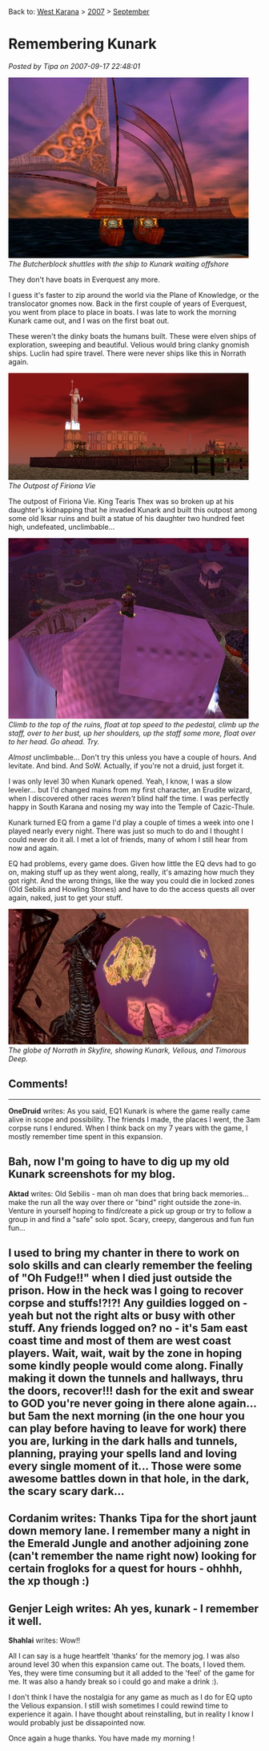 Back to: [West Karana](/posts/westkarana.md) > [2007](/posts/2007/westkarana.md) > [September](./westkarana.md)
# Remembering Kunark 

*Posted by Tipa on 2007-09-17 22:48:01*

![kunarkboat.jpg](../../../uploads/2007/09/kunarkboat.jpg)
*The Butcherblock shuttles with the ship to Kunark waiting offshore*

They don't have boats in Everquest any more.

I guess it's faster to zip around the world via the Plane of Knowledge, or the translocator gnomes now. Back in the first couple of years of Everquest, you went from place to place in boats. I was late to work the morning Kunark came out, and I was on the first boat out.

These weren't the dinky boats the humans built. These were elven ships of exploration, sweeping and beautiful. Velious would bring clanky gnomish ships. Luclin had spire travel. There were never ships like this in Norrath again.

![fv.jpg](../../../uploads/2007/09/fv.jpg)
*The Outpost of Firiona Vie*

The outpost of Firiona Vie. King Tearis Thex was so broken up at his daughter's kidnapping that he invaded Kunark and built this outpost among some old Iksar ruins and built a statue of his daughter two hundred feet high, undefeated, unclimbable...

![fvstatue.jpg](../../../uploads/2007/09/fvstatue.jpg)
*Climb to the top of the ruins, float at top speed to the pedestal, climb up the staff, over to her bust, up her shoulders, up the staff some more, float over to her head. Go ahead. Try.*

*Almost* unclimbable... Don't try this unless you have a couple of hours. And levitate. And bind. And SoW. Actually, if you're not a druid, just forget it.

I was only level 30 when Kunark opened. Yeah, I know, I was a slow leveler... but I'd changed mains from my first character, an Erudite wizard, when I discovered other races *weren't* blind half the time. I was perfectly happy in South Karana and nosing my way into the Temple of Cazic-Thule.

Kunark turned EQ from a game I'd play a couple of times a week into one I played nearly every night. There was just so much to do and I thought I could never do it all. I met a lot of friends, many of whom I still hear from now and again.

EQ had problems, every game does. Given how little the EQ devs had to go on, making stuff up as they went along, really, it's amazing how much they got right. And the wrong things, like the way you could die in locked zones (Old Sebilis and Howling Stones) and have to do the access quests all over again, naked, just to get your stuff.

![norrath.jpg](../../../uploads/2007/09/norrath.jpg)
*The globe of Norrath in Skyfire, showing Kunark, Velious, and Timorous Deep.*








## Comments!
---
**OneDruid** writes: As you said, EQ1 Kunark is where the game really came alive in scope and possibility. The friends I made, the places I went, the 3am corpse runs I endured. When I think back on my 7 years with the game, I mostly remember time spent in this expansion.

Bah, now I'm going to have to dig up my old Kunark screenshots for my blog.
---
**Aktad** writes: Old Sebilis - man oh man does that bring back memories... make the run all the way over there or "bind" right outside the zone-in. Venture in yourself hoping to find/create a pick up group or try to follow a group in and find a "safe" solo spot. Scary, creepy, dangerous and fun fun fun...

I used to bring my chanter in there to work on solo skills and can clearly remember the feeling of "Oh Fudge!!" when I died just outside the prison. How in the heck was I going to recover corpse and stuffs!?!?! Any guildies logged on - yeah but not the right alts or busy with other stuff. Any friends logged on? no - it's 5am east coast time and most of them are west coast players. Wait, wait, wait by the zone in hoping some kindly people would come along. Finally making it down the tunnels and hallways, thru the doors, recover!!! dash for the exit and swear to GOD you're never going in there alone again... but 5am the next morning (in the one hour you can play before having to leave for work) there you are, lurking in the dark halls and tunnels, planning, praying your spells land and loving every single moment of it... Those were some awesome battles down in that hole, in the dark, the scary scary dark...
---
**Cordanim** writes: Thanks Tipa for the short jaunt down memory lane. I remember many a night in the Emerald Jungle and another adjoining zone (can't remember the name right now) looking for certain frogloks for a quest for hours - ohhhh, the xp though :)
---
**Genjer Leigh** writes: Ah yes, kunark - I remember it well.
---
**Shahlai** writes: Wow!!

All I can say is a huge heartfelt 'thanks' for the memory jog. I was also around level 30 when this expansion came out. The boats, I loved them. Yes, they were time consuming but it all added to the 'feel' of the game for me. It was also a handy break so i could go and make a drink :).

I don't think I have the nostalgia for any game as much as I do for EQ upto the Velious expansion. I still wish sometimes I could rewind time to experience it again. I have thought about reinstalling, but in reality I know I would probably just be dissapointed now.

Once again a huge thanks. You have made my morning !
